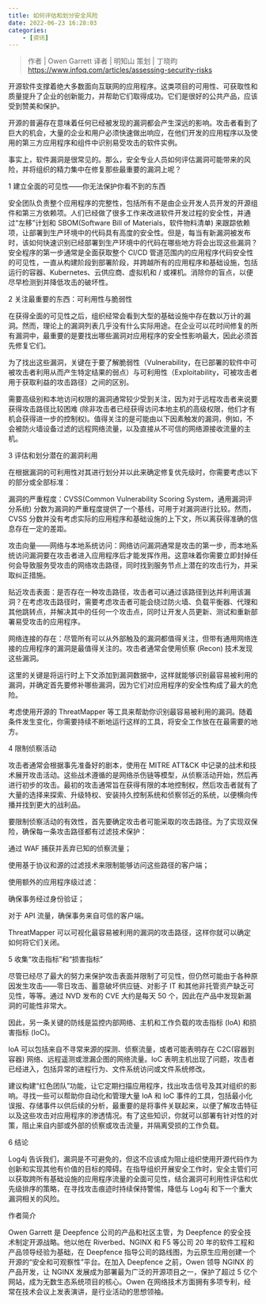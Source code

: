 ```yaml
---
title: 如何评估和划分安全风险
date: 2022-06-23 16:28:03
categories: 
    - [资讯]
---
```

>作者 | Owen Garrett
译者 | 明知山
策划 | 丁晓昀
https://www.infoq.com/articles/assessing-security-risks

开源软件支撑着绝大多数面向互联网的应用程序。这类项目的可用性、可获取性和质量提升了企业的创新能力，并帮助它们取得成功。它们是很好的公共产品，应该受到赞美和保护。

开源的普遍存在意味着任何已经被发现的漏洞都会产生深远的影响。攻击者看到了巨大的机会，大量的企业和用户必须快速做出响应，在他们开发的应用程序以及使用的第三方应用程序和组件中识别易受攻击的软件实例。

事实上，软件漏洞是很常见的。那么，安全专业人员如何评估漏洞可能带来的风险，并将组织的精力集中在修复那些最重要的漏洞上呢？

1 建立全面的可见性——你无法保护你看不到的东西

安全团队负责整个应用程序的完整性，包括所有不是由企业开发人员开发的开源组件和第三方依赖项。人们已经做了很多工作来改进软件开发过程的安全性，并通过“左移”计划和 SBOM(Software Bill of Materials，软件物料清单) 来跟踪依赖项，让部署到生产环境中的代码具有高度的安全性。但是，每当有新漏洞被发布时，该如何快速识别已经部署到生产环境中的代码在哪些地方将会出现这些漏洞？安全程序的第一步通常是全面获取整个 CI/CD 管道范围内的应用程序代码安全性的可见性，一直从构建阶段到部署阶段，并跨越所有的应用程序和基础设施，包括运行的容器、Kubernetes、云供应商、虚拟机和 / 或裸机。消除你的盲点，以便尽早检测到并降低攻击的破坏性。

2 关注最重要的东西：可利用性与脆弱性

在获得全面的可见性之后，组织经常会看到大型的基础设施中存在数以万计的漏洞。然而，理论上的漏洞列表几乎没有什么实际用途。在企业可以花时间修复的所有漏洞中，最重要的是要找出哪些漏洞对应用程序的安全性影响最大，因此必须首先修复它们。

为了找出这些漏洞，关键在于要了解脆弱性（Vulnerability，在已部署的软件中可被攻击者利用从而产生特定结果的弱点）与可利用性（Exploitability，可被攻击者用于获取利益的攻击路径）之间的区别。

需要高级别和本地访问权限的漏洞通常较少受到关注，因为对于远程攻击者来说要获得攻击路径比较困难 (除非攻击者已经获得访问本地主机的高级权限，他们才有机会获得进一步的控制权)。值得关注的是可能由以下因素触发的漏洞，例如，不会被防火墙设备过滤的远程网络流量，以及直接从不可信的网络源接收流量的主机。

3 评估和划分潜在的漏洞利用

在根据漏洞的可利用性对其进行划分并以此来确定修复优先级时，你需要考虑以下的部分或全部标准：

漏洞的严重程度：CVSS(Common Vulnerability Scoring System，通用漏洞评分系统) 分数为漏洞的严重程度提供了一个基线，可用于对漏洞进行比较。然而，CVSS 分数并没有考虑实际的应用程序和基础设施的上下文，所以离获得准确的信息存在一定的差距。

攻击向量——网络与本地系统访问：网络访问漏洞通常是攻击的第一步，而本地系统访问漏洞要在攻击者进入应用程序后才能发挥作用。这意味着你需要立即封掉任何会导致服务受攻击的网络攻击路径，同时找到服务节点上潜在的攻击行为，并采取纠正措施。

贴近攻击表面：是否存在一种攻击路径，攻击者可以通过该路径到达并利用该漏洞？在考虑攻击路径时，需要考虑攻击者可能会绕过防火墙、负载平衡器、代理和其他跳转点，并解决其中的任何一个攻击点，同时让开发人员更新、测试和重新部署易受攻击的应用程序。

网络连接的存在：尽管所有可以从外部触及的漏洞都值得关注，但带有通用网络连接的应用程序的漏洞是最值得关注的。攻击者通常会使用侦察 (Recon) 技术发现这些漏洞。

这里的关键是将运行时上下文添加到漏洞数据中，这样就能够识别最容易被利用的漏洞，并确定首先要修补哪些漏洞，因为它们对应用程序的安全性构成了最大的危险。

考虑使用开源的 ThreatMapper 等工具来帮助你识别最容易被利用的漏洞。随着条件发生变化，你需要持续不断地运行这样的工具，将安全工作放在在最需要的地方。

4 限制侦察活动

攻击者通常会根据事先准备好的剧本，使用在 MITRE ATT&CK 中记录的战术和技术展开攻击活动。这些战术遵循的是网络杀伤链等模型，从侦察活动开始，然后再进行初步的攻击。最初的攻击通常旨在获得有限的本地控制权，然后攻击者就有了大量的选择来探索、升级特权、安装持久控制系统和侦察邻近的系统，以便横向传播并找到更大的战利品。

要限制侦察活动的有效性，首先要确定攻击者可能采取的攻击路径。为了实现双保险，确保每一条攻击路径都有过滤技术保护：

通过 WAF 捕获并丢弃已知的侦察流量；

使用基于协议和源的过滤技术来限制能够访问这些路径的客户端；

使用额外的应用程序级过滤：

确保事务经过身份验证；

对于 API 流量，确保事务来自可信的客户端。

ThreatMapper 可以可视化最容易被利用的漏洞的攻击路径，这样你就可以确定如何将它们关闭。

5 收集“攻击指标”和“损害指标”

尽管已经尽了最大的努力来保护攻击表面并限制了可见性，但仍然可能由于各种原因发生攻击——零日攻击、蓄意破坏供应链、对影子 IT 和其他非托管资产缺乏可见性，等等。通过 NVD 发布的 CVE 大约是每天 50 个，因此在产品中发现新漏洞的可能性非常大。

因此，另一条关键的防线是监控内部网络、主机和工作负载的攻击指标 (IoA) 和损害指标 (IoC)。

IoA 可以包括来自不寻常来源的探测、侦察流量，或者可能表明存在 C2C(容器到容器) 网络、远程遥测或泄漏企图的网络流量。IoC 表明主机出现了问题，攻击者已经进入，包括异常的进程行为、文件系统访问或文件系统修改。

建议构建“红色团队”功能，让它定期扫描应用程序，找出攻击信号及其对组织的影响。寻找一些可以帮助你自动化和管理大量 IoA 和 IoC 事件的工具，包括最小化误报、存储事件以供后续的分析，最重要的是将事件关联起来，以便了解攻击特征以及这些攻击对应用程序的渗透情况。有了这些知识，你就可以部署有针对性的对策，阻止来自内部或外部的侦察或攻击流量，并隔离受损的工作负载。

6 结论

Log4j 告诉我们，漏洞是不可避免的，但这不应该成为阻止组织使用开源代码作为创新和实现其他有价值的目标的障碍。在指导组织开展安全工作时，安全主管们可以获取跨所有基础设施的应用程序流量的全面可见性，结合漏洞可利用性评估和优先级排序的策略，在寻找攻击痕迹时持续保持警惕，降低与 Log4j 和下一个重大漏洞相关的风险。

作者简介

Owen Garrett 是 Deepfence 公司的产品和社区主管，为 Deepfence 的安全技术制定开源战略。他以他在 Riverbed、NGINX 和 F5 等公司 20 年的软件工程和产品领导经验为基础，在 Deepfence 指导公司的路线图，为云原生应用创建一个开源的“安全和可观察性”平台。在加入 Deepfence 之前，Owen 领导 NGINX 的产品开发，让 NGINX 发展成为部署最为广泛的开源项目之一，保护了超过 5 亿个网站，成为无数生态系统项目的核心。Owen 在网络技术方面拥有多项专利，经常在技术会议上发表演讲，是行业活动的思想领袖。
